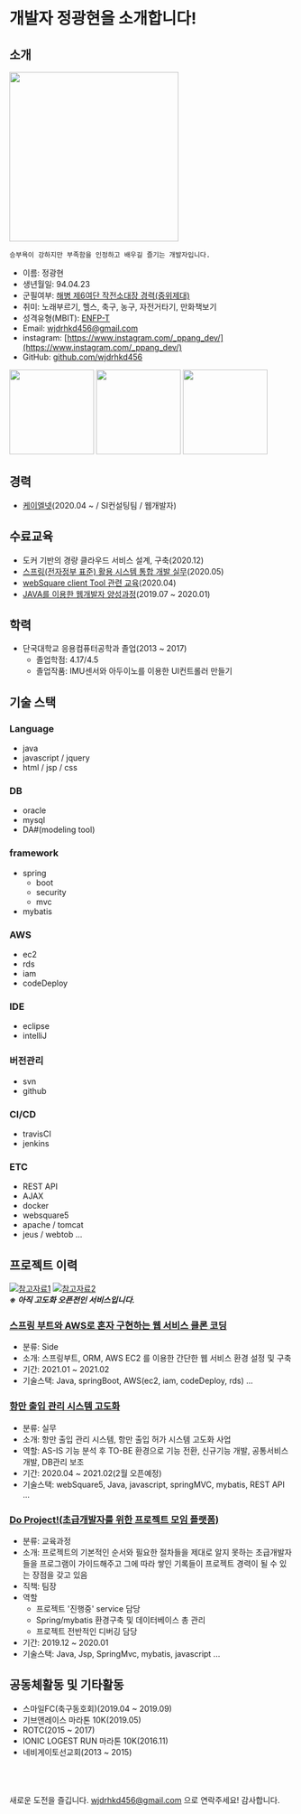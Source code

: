# 개발자 정광현을 소개합니다!

## 소개
<img src='https://github.com/wjdrhkd456/RESUME/blob/main/IMAGES/mainProfile.jpg' width=300px height=300px/>

```
승부욕이 강하지만 부족함을 인정하고 배우길 즐기는 개발자입니다.
```

- 이름: 정광현
- 생년월일: 94.04.23
- 군필여부: [해병 제6여단 작전소대장 경력(중위제대)](https://github.com/wjdrhkd456/RESUME/tree/main/marine_history)
- 취미: 노래부르기, 헬스, 축구, 농구, 자전거타기, 만화책보기
- 성격유형(MBIT): [ENFP-T](https://www.16personalities.com/ko/%EC%84%B1%EA%B2%A9%EC%9C%A0%ED%98%95-enfp)
- Email: wjdrhkd456@gmail.com
- instagram: [https://www.instagram.com/_ppang_dev/](https://www.instagram.com/_ppang_dev/)
- GitHub: [github.com/wjdrhkd456](https://github.com/wjdrhkd456)

<img src='https://github.com/wjdrhkd456/RESUME/blob/main/IMAGES/soccer.jpg' width=150px height=150px/> <img src='https://github.com/wjdrhkd456/RESUME/blob/main/IMAGES/give_and_race.jpg' width=150px height=150px/> <img src='https://github.com/wjdrhkd456/RESUME/blob/main/IMAGES/marine.jpg' width=150px height=150px/>

## 경력
- [케이엘넷](http://klnet.co.kr)(2020.04 ~ / SI컨설팅팀 / 웹개발자)

## 수료교육
- 도커 기반의 경량 클라우드 서비스 설계, 구축(2020.12)
- [스프링(전자정부 표준) 활용 시스템 통합 개발 실무](https://github.com/wjdrhkd456/SpringDigitalGovermentFramework)(2020.05)
- [webSquare client Tool 관련 교육](https://github.com/wjdrhkd456/WebSquare5)(2020.04)
- [JAVA를 이용한 웹개발자 양성과정](https://github.com/wjdrhkd456/Portfolio/blob/master/README.md)(2019.07 ~ 2020.01)

## 학력
- 단국대학교 응용컴퓨터공학과 졸업(2013 ~ 2017)
  - 졸업학점: 4.17/4.5
  - 졸업작품: IMU센서와 아두이노를 이용한 UI컨트롤러 만들기

## 기술 스택
### Language
- java
- javascript / jquery
- html / jsp / css

### DB
- oracle
- mysql
- DA#(modeling tool)

### framework
- spring
  - boot
  - security
  - mvc
- mybatis

### AWS
- ec2
- rds
- iam
- codeDeploy

### IDE
- eclipse
- intelliJ

### 버전관리
- svn
- github

### CI/CD
- travisCI
- jenkins

### ETC
- REST API
- AJAX
- docker
- websquare5
- apache / tomcat
- jeus / webtob ...

## 프로젝트 이력

[![참고자료1](https://github.com/wjdrhkd456/RESUME/blob/main/IMAGES/apply.PNG)](https://pss.mof.go.kr) [![참고자료2](https://github.com/wjdrhkd456/RESUME/blob/main/IMAGES/permit.PNG)](#)<br/>***※ 아직 고도화 오픈전인 서비스입니다.***

### [스프링 부트와 AWS로 혼자 구현하는 웹 서비스 클론 코딩](https://github.com/wjdrhkd456/springboot_and_aws_exam_project)
- 분류: Side
- 소개: 스프링부트, ORM, AWS EC2 를 이용한 간단한 웹 서비스 환경 설정 및 구축
- 기간: 2021.01 ~ 2021.02
- 기술스택: Java, springBoot, AWS(ec2, iam, codeDeploy, rds) ...

### [항만 출입 관리 시스템 고도화](https://github.com/wjdrhkd456/RESUME/tree/main/projects/pss)
- 분류: 실무
- 소개: 항만 출입 관리 시스템, 항만 출입 허가 시스템 고도화 사업 
- 역할: AS-IS 기능 분석 후 TO-BE 환경으로 기능 전환, 신규기능 개발, 공통서비스 개발, DB관리 보조 
- 기간: 2020.04 ~ 2021.02(2월 오픈예정)
- 기술스택: webSquare5, Java, javascript, springMVC, mybatis, REST API ...

### [Do Project!(초급개발자를 위한 프로젝트 모임 플랫폼)](https://github.com/Thankyouteacher/SsangyongFinalproject)
- 분류: 교육과정
- 소개: 프로젝트의 기본적인 순서와 필요한 절차들을 제대로 알지 못하는 초급개발자들을 프로그램이 가이드해주고 그에 따라 쌓인 기록들이 프로젝트 경력이 될 수 있는 장점을 갖고 있음
- 직책: 팀장
- 역할
  - 프로젝트 '진행중' service 담당
  - Spring/mybatis 환경구축 및 데이터베이스 총 관리
  - 프로젝트 전반적인 디버깅 담당
- 기간: 2019.12 ~ 2020.01
- 기술스택: Java, Jsp, SpringMvc, mybatis, javascript ...

## 공동체활동 및 기타활동
- 스마일FC(축구동호회)(2019.04 ~ 2019.09)
- 기브앤레이스 마라톤 10K(2019.05)
- ROTC(2015 ~ 2017)
- IONIC LOGEST RUN 마라톤 10K(2016.11)
- 네비게이토선교회(2013 ~ 2015)

<br/><br/><br/>
새로운 도전을 즐깁니다. wjdrhkd456@gmail.com 으로 연락주세요!
감사합니다.
